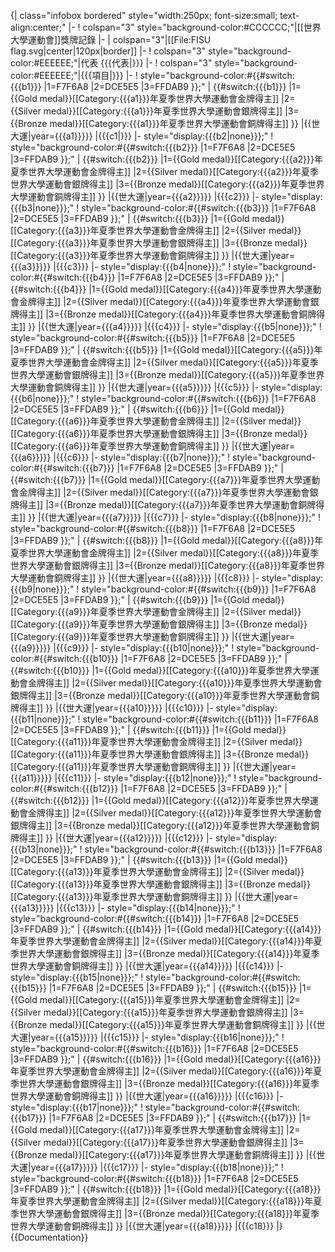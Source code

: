 {| class="infobox bordered" style="width:250px; font-size:small; text-align:center;"
|- 
! colspan="3" style="background-color:#CCCCCC;"|[[世界大學運動會]]獎牌記錄
|-
| colspan="3"|[[File:FISU flag.svg|center|120px|border]]
|-
! colspan="3" style="background-color:#EEEEEE;"|代表 {{{代表|}}}
|-
! colspan="3" style="background-color:#EEEEEE;"|{{{項目|}}}
|- 
! style="background-color:#{{#switch:{{{b1}}}
|1=F7F6A8
|2=DCE5E5
|3=FFDAB9
}};" | {{#switch:{{{b1}}}
|1={{Gold medal}}[[Category:{{{a1}}}年夏季世界大學運動會金牌得主]]
|2={{Silver medal}}[[Category:{{{a1}}}年夏季世界大學運動會銀牌得主]]
|3={{Bronze medal}}[[Category:{{{a1}}}年夏季世界大學運動會銅牌得主]]
}}
|{{世大運|year={{{a1}}}}}
|{{{c1|}}}
|- style="display:{{{b2|none}}};"
! style="background-color:#{{#switch:{{{b2}}}
|1=F7F6A8
|2=DCE5E5
|3=FFDAB9
}};" | {{#switch:{{{b2}}}
|1={{Gold medal}}[[Category:{{{a2}}}年夏季世界大學運動會金牌得主]]
|2={{Silver medal}}[[Category:{{{a2}}}年夏季世界大學運動會銀牌得主]]
|3={{Bronze medal}}[[Category:{{{a2}}}年夏季世界大學運動會銅牌得主]]
}}
|{{世大運|year={{{a2}}}}}
|{{{c2}}}
|- style="display:{{{b3|none}}};"
! style="background-color:#{{#switch:{{{b3}}}
|1=F7F6A8
|2=DCE5E5
|3=FFDAB9
}};" | {{#switch:{{{b3}}}
|1={{Gold medal}}[[Category:{{{a3}}}年夏季世界大學運動會金牌得主]]
|2={{Silver medal}}[[Category:{{{a3}}}年夏季世界大學運動會銀牌得主]]
|3={{Bronze medal}}[[Category:{{{a3}}}年夏季世界大學運動會銅牌得主]]
}}
|{{世大運|year={{{a3}}}}}
|{{{c3}}}
|- style="display:{{{b4|none}}};"
! style="background-color:#{{#switch:{{{b4}}}
|1=F7F6A8
|2=DCE5E5
|3=FFDAB9
}};" | {{#switch:{{{b4}}}
|1={{Gold medal}}[[Category:{{{a4}}}年夏季世界大學運動會金牌得主]]
|2={{Silver medal}}[[Category:{{{a4}}}年夏季世界大學運動會銀牌得主]]
|3={{Bronze medal}}[[Category:{{{a4}}}年夏季世界大學運動會銅牌得主]]
}}
|{{世大運|year={{{a4}}}}}
|{{{c4}}}
|- style="display:{{{b5|none}}};"
! style="background-color:#{{#switch:{{{b5}}}
|1=F7F6A8
|2=DCE5E5
|3=FFDAB9
}};" | {{#switch:{{{b5}}}
|1={{Gold medal}}[[Category:{{{a5}}}年夏季世界大學運動會金牌得主]]
|2={{Silver medal}}[[Category:{{{a5}}}年夏季世界大學運動會銀牌得主]]
|3={{Bronze medal}}[[Category:{{{a5}}}年夏季世界大學運動會銅牌得主]]
}}
|{{世大運|year={{{a5}}}}}
|{{{c5}}}
|- style="display:{{{b6|none}}};"
! style="background-color:#{{#switch:{{{b6}}}
|1=F7F6A8
|2=DCE5E5
|3=FFDAB9
}};" | {{#switch:{{{b6}}}
|1={{Gold medal}}[[Category:{{{a6}}}年夏季世界大學運動會金牌得主]]
|2={{Silver medal}}[[Category:{{{a6}}}年夏季世界大學運動會銀牌得主]]
|3={{Bronze medal}}[[Category:{{{a6}}}年夏季世界大學運動會銅牌得主]]
}}
|{{世大運|year={{{a6}}}}}
|{{{c6}}}
|- style="display:{{{b7|none}}};"
! style="background-color:#{{#switch:{{{b7}}}
|1=F7F6A8
|2=DCE5E5
|3=FFDAB9
}};" | {{#switch:{{{b7}}}
|1={{Gold medal}}[[Category:{{{a7}}}年夏季世界大學運動會金牌得主]]
|2={{Silver medal}}[[Category:{{{a7}}}年夏季世界大學運動會銀牌得主]]
|3={{Bronze medal}}[[Category:{{{a7}}}年夏季世界大學運動會銅牌得主]]
}}
|{{世大運|year={{{a7}}}}}
|{{{c7}}}
|- style="display:{{{b8|none}}};"
! style="background-color:#{{#switch:{{{b8}}}
|1=F7F6A8
|2=DCE5E5
|3=FFDAB9
}};" | {{#switch:{{{b8}}}
|1={{Gold medal}}[[Category:{{{a8}}}年夏季世界大學運動會金牌得主]]
|2={{Silver medal}}[[Category:{{{a8}}}年夏季世界大學運動會銀牌得主]]
|3={{Bronze medal}}[[Category:{{{a8}}}年夏季世界大學運動會銅牌得主]]
}}
|{{世大運|year={{{a8}}}}}
|{{{c8}}}
|- style="display:{{{b9|none}}};"
! style="background-color:#{{#switch:{{{b9}}}
|1=F7F6A8
|2=DCE5E5
|3=FFDAB9
}};" | {{#switch:{{{b9}}}
|1={{Gold medal}}[[Category:{{{a9}}}年夏季世界大學運動會金牌得主]]
|2={{Silver medal}}[[Category:{{{a9}}}年夏季世界大學運動會銀牌得主]]
|3={{Bronze medal}}[[Category:{{{a9}}}年夏季世界大學運動會銅牌得主]]
}}
|{{世大運|year={{{a9}}}}}
|{{{c9}}}
|- style="display:{{{b10|none}}};"
! style="background-color:#{{#switch:{{{b10}}}
|1=F7F6A8
|2=DCE5E5
|3=FFDAB9
}};" | {{#switch:{{{b10}}}
|1={{Gold medal}}[[Category:{{{a10}}}年夏季世界大學運動會金牌得主]]
|2={{Silver medal}}[[Category:{{{a10}}}年夏季世界大學運動會銀牌得主]]
|3={{Bronze medal}}[[Category:{{{a10}}}年夏季世界大學運動會銅牌得主]]
}}
|{{世大運|year={{{a10}}}}}
|{{{c10}}}
|- style="display:{{{b11|none}}};"
! style="background-color:#{{#switch:{{{b11}}}
|1=F7F6A8
|2=DCE5E5
|3=FFDAB9
}};" | {{#switch:{{{b11}}}
|1={{Gold medal}}[[Category:{{{a11}}}年夏季世界大學運動會金牌得主]]
|2={{Silver medal}}[[Category:{{{a11}}}年夏季世界大學運動會銀牌得主]]
|3={{Bronze medal}}[[Category:{{{a11}}}年夏季世界大學運動會銅牌得主]]
}}
|{{世大運|year={{{a11}}}}}
|{{{c11}}}
|- style="display:{{{b12|none}}};"
! style="background-color:#{{#switch:{{{b12}}}
|1=F7F6A8
|2=DCE5E5
|3=FFDAB9
}};" | {{#switch:{{{b12}}}
|1={{Gold medal}}[[Category:{{{a12}}}年夏季世界大學運動會金牌得主]]
|2={{Silver medal}}[[Category:{{{a12}}}年夏季世界大學運動會銀牌得主]]
|3={{Bronze medal}}[[Category:{{{a12}}}年夏季世界大學運動會銅牌得主]]
}}
|{{世大運|year={{{a12}}}}}
|{{{c12}}}
|- style="display:{{{b13|none}}};"
! style="background-color:#{{#switch:{{{b13}}}
|1=F7F6A8
|2=DCE5E5
|3=FFDAB9
}};" | {{#switch:{{{b13}}}
|1={{Gold medal}}[[Category:{{{a13}}}年夏季世界大學運動會金牌得主]]
|2={{Silver medal}}[[Category:{{{a13}}}年夏季世界大學運動會銀牌得主]]
|3={{Bronze medal}}[[Category:{{{a13}}}年夏季世界大學運動會銅牌得主]]
}}
|{{世大運|year={{{a13}}}}}
|{{{c13}}}
|- style="display:{{{b14|none}}};"
! style="background-color:#{{#switch:{{{b14}}}
|1=F7F6A8
|2=DCE5E5
|3=FFDAB9
}};" | {{#switch:{{{b14}}}
|1={{Gold medal}}[[Category:{{{a14}}}年夏季世界大學運動會金牌得主]]
|2={{Silver medal}}[[Category:{{{a14}}}年夏季世界大學運動會銀牌得主]]
|3={{Bronze medal}}[[Category:{{{a14}}}年夏季世界大學運動會銅牌得主]]
}}
|{{世大運|year={{{a14}}}}}
|{{{c14}}}
|- style="display:{{{b15|none}}};"
! style="background-color:#{{#switch:{{{b15}}}
|1=F7F6A8
|2=DCE5E5
|3=FFDAB9
}};" | {{#switch:{{{b15}}}
|1={{Gold medal}}[[Category:{{{a15}}}年夏季世界大學運動會金牌得主]]
|2={{Silver medal}}[[Category:{{{a15}}}年夏季世界大學運動會銀牌得主]]
|3={{Bronze medal}}[[Category:{{{a15}}}年夏季世界大學運動會銅牌得主]]
}}
|{{世大運|year={{{a15}}}}}
|{{{c15}}}
|- style="display:{{{b16|none}}};"
! style="background-color:#{{#switch:{{{b16}}}
|1=F7F6A8
|2=DCE5E5
|3=FFDAB9
}};" | {{#switch:{{{b16}}}
|1={{Gold medal}}[[Category:{{{a16}}}年夏季世界大學運動會金牌得主]]
|2={{Silver medal}}[[Category:{{{a16}}}年夏季世界大學運動會銀牌得主]]
|3={{Bronze medal}}[[Category:{{{a16}}}年夏季世界大學運動會銅牌得主]]
}}
|{{世大運|year={{{a16}}}}}
|{{{c16}}}
|- style="display:{{{b17|none}}};"
! style="background-color:#{{#switch:{{{b17}}}
|1=F7F6A8
|2=DCE5E5
|3=FFDAB9
}};" | {{#switch:{{{b17}}}
|1={{Gold medal}}[[Category:{{{a17}}}年夏季世界大學運動會金牌得主]]
|2={{Silver medal}}[[Category:{{{a17}}}年夏季世界大學運動會銀牌得主]]
|3={{Bronze medal}}[[Category:{{{a17}}}年夏季世界大學運動會銅牌得主]]
}}
|{{世大運|year={{{a17}}}}}
|{{{c17}}}
|- style="display:{{{b18|none}}};"
! style="background-color:#{{#switch:{{{b18}}}
|1=F7F6A8
|2=DCE5E5
|3=FFDAB9
}};" | {{#switch:{{{b18}}}
|1={{Gold medal}}[[Category:{{{a18}}}年夏季世界大學運動會金牌得主]]
|2={{Silver medal}}[[Category:{{{a18}}}年夏季世界大學運動會銀牌得主]]
|3={{Bronze medal}}[[Category:{{{a18}}}年夏季世界大學運動會銅牌得主]]
}}
|{{世大運|year={{{a18}}}}}
|{{{c18}}}
|}<noinclude>{{Documentation}}</noinclude>